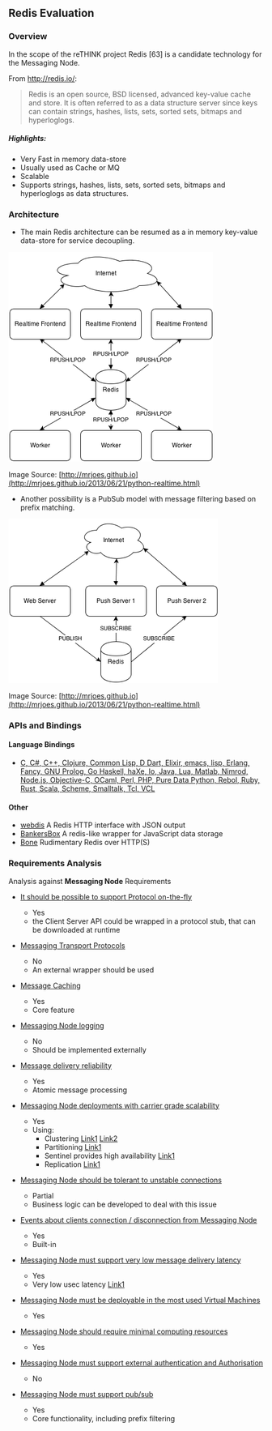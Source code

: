 
## Redis Evaluation

### Overview

In the scope of the reTHINK project Redis [63] is a candidate technology for the Messaging Node.

From http://redis.io/:
> Redis is an open source, BSD licensed, advanced key-value cache and store. It is often referred to as a data structure server since keys can contain strings, hashes, lists, sets, sorted sets, bitmaps and hyperloglogs.

##### Highlights:

* Very Fast in memory data-store
* Usually used as Cache or MQ
* Scalable
* Supports strings, hashes, lists, sets, sorted sets, bitmaps and hyperloglogs as data structures.

### Architecture

* The main Redis architecture can be resumed as a in memory key-value data-store for service decoupling.


![Figure @sota-messaging-redis-cache: Redis architecture](redis_as_cache.png)


Image Source: [http://mrjoes.github.io](http://mrjoes.github.io/2013/06/21/python-realtime.html)

* Another possibility is a PubSub model with message filtering based on prefix matching.


![Figure @sota-messaging-redis-pubsub: PubSub model](redis_pubsub.png)


Image Source: [http://mrjoes.github.io](http://mrjoes.github.io/2013/06/21/python-realtime.html)

### APIs and Bindings

#### Language Bindings

* [C, C#, C++, Clojure, Common Lisp, D Dart, Elixir, emacs, lisp, Erlang, Fancy, GNU Prolog, Go Haskell, haXe, Io, Java, Lua, Matlab, Nimrod, Node.js, Objective-C, OCaml, Perl, PHP, Pure Data Python, Rebol, Ruby, Rust, Scala, Scheme, Smalltalk, Tcl, VCL](http://redis.io/clients)

#### Other

* [webdis](https://github.com/nicolasff/webdis) A Redis HTTP interface with JSON output
* [BankersBox](https://github.com/twilio/BankersBox) A redis-like wrapper for JavaScript data storage
* [Bone](https://github.com/solutious/bone) Rudimentary Redis over HTTP(S)


### Requirements Analysis

Analysis against **Messaging Node** Requirements

* [It should be possible to support Protocol on-the-fly](https://github.com/reTHINK-project/core-framework/issues/21)
  * Yes
  * the Client Server API could be wrapped in a protocol stub, that can be downloaded at runtime

* [Messaging Transport Protocols](https://github.com/reTHINK-project/core-framework/issues/20)
  * No
  * An external wrapper should be used
   
* [Message Caching](https://github.com/reTHINK-project/core-framework/issues/19)
  * Yes
  * Core feature

* [Messaging Node logging](https://github.com/reTHINK-project/core-framework/issues/18)
  * No
  * Should be implemented externally

* [Message delivery reliability](https://github.com/reTHINK-project/core-framework/issues/17)
  * Yes
  * Atomic message processing

* [Messaging Node deployments with carrier grade scalability](https://github.com/reTHINK-project/core-framework/issues/16)
  * Yes
  * Using:
    * Clustering [Link1](http://redis.io/topics/cluster-tutorial) [Link2](http://redis.io/topics/cluster-spec)
    * Partitioning [Link1](http://redis.io/topics/partitioning)
    * Sentinel provides high availability [Link1](http://redis.io/topics/sentinel)
    * Replication [Link1](http://redis.io/topics/replication)

* [Messaging Node should be tolerant to unstable connections](https://github.com/reTHINK-project/core-framework/issues/15)
  * Partial
  * Business logic can be developed to deal with this issue

* [Events about clients connection / disconnection from Messaging Node](https://github.com/reTHINK-project/core-framework/issues/14)
  * Yes
  * Built-in

* [Messaging Node must support very low message delivery latency](https://github.com/reTHINK-project/core-framework/issues/13)
  * Yes
  * Very low usec latency [Link1](http://redis.io/topics/benchmarks)

* [Messaging Node must be deployable in the most used Virtual Machines](https://github.com/reTHINK-project/core-framework/issues/12)
  * Yes

* [Messaging Node should require minimal computing resources](https://github.com/reTHINK-project/core-framework/issues/11)
  * Yes

* [Messaging Node must support external authentication and Authorisation](https://github.com/reTHINK-project/core-framework/issues/10)
  * No

* [Messaging Node must support pub/sub](https://github.com/reTHINK-project/core-framework/issues/9)
  * Yes
  * Core functionality, including prefix filtering
